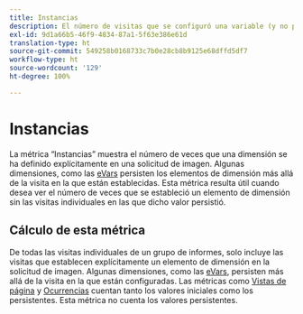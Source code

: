 ```yaml
---
title: Instancias
description: El número de visitas que se configuró una variable (y no persistió).
exl-id: 9d1a66b5-46f9-4834-87a1-5f63e386e61d
translation-type: ht
source-git-commit: 549258b0168733c7b0e28cb8b9125e68dffd5df7
workflow-type: ht
source-wordcount: '129'
ht-degree: 100%

---
```


# Instancias

La métrica “Instancias” muestra el número de veces que una dimensión se ha definido explícitamente en una solicitud de imagen. Algunas dimensiones, como las [eVars](../dimensions/evar.md) persisten los elementos de dimensión más allá de la visita en la que están establecidas. Esta métrica resulta útil cuando desea ver el número de veces que se estableció un elemento de dimensión sin las visitas individuales en las que dicho valor persistió.

## Cálculo de esta métrica

De todas las visitas individuales de un grupo de informes, solo incluye las visitas que establecen explícitamente un elemento de dimensión en la solicitud de imagen. Algunas dimensiones, como las [eVars](../dimensions/evar.md), persisten más allá de la visita en la que están configuradas. Las métricas como [Vistas de página](page-views.md) y [Ocurrencias](occurrences.md) cuentan tanto los valores iniciales como los persistentes. Esta métrica no cuenta los valores persistentes.

